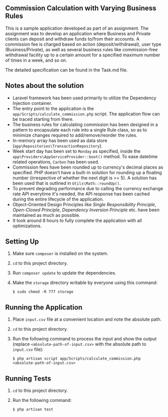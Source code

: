 ## Commission Calculation with Varying Business Rules

This is a sample application developed as part of an assignment. The assignment was to develop an application
where Business and Private clients can deposit and withdraw funds to/from their accounts. A commission fee is
charged based on action (deposit/withdrawal), user type (Business/Private), as well as several business rules like
commission-free withdrawal facility up to a certain amount for a specified maximum number of times in a week, and so on.

The detailed specification can be found in the Task.md file.

## Notes about the solution

- Laravel framework has been used primarily to utilize the Dependency Injection container.
- The entry point to the application is the `app/Scripts/calculate_commission.php` script.
The application flow can be traced starting from there.
- The business rules for calculating commission has been designed in a pattern to encapsulate
each rule into a single Rule class, so as to minimize changes required to add/remove/reorder the rules.
- In-memory array has been used as data store (`app\Repositories\TransactionRepository`).
- Week start day has been set to `Monday` as specified, inside the `app\Providers\AppServiceProvider::boot()` method.
To ease datetime related operations, `Carbon` has been used.
- Commission fees have been rounded up to currency's decimal places as specified. PHP doesn't have a built-in
solution for rounding up a floating number (irrespective of whether the next digit is >= 5). A solution has been used that is
outlined in `Utils\Math::roundUp()`.
- To prevent degrading performance due to calling the currency exchange rate API everytime it's needed, the API response has been
cached during the entire lifecycle of the application.
- Object-Oriented Design Principles like _Single Responsibility Principle_, _Open-Closed Principle_,
_Dependency Inversion Principle_ etc. have been maintained as much as possible. 
- It took around 8 hours to fully complete the application with all optimizations.

## Setting Up

1. Make sure `composer` is installed on the system.
2. `cd` to this project directory.
3. Run `composer update` to update the dependencies.
4. Make the `storage` directory writable by everyone using this command:

    `$ sudo chmod -R 777 storage`

## Running the Application

1. Place `input.csv` file at a convenient location and note the absolute path.
2. `cd` to this project directory.
3. Run the following command to process the input and show the output
(replace `<absolute-path-of-input.csv>` with the absolute path to `input.csv` file):

    `$ php artisan script app/Scripts/calculate_commission.php <absolute-path-of-input.csv>`

## Running Tests

1. `cd` to this project directory.
2. Run the following command:

    `$ php artisan test`
